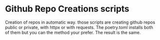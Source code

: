 # Github Repo Creations scripts

Creation of repos in automatic way.
those scripts are creating github repos public or private, with httpx or with requests.
The poetry.toml installs both of them but you can the method your prefer. The result is the same.

